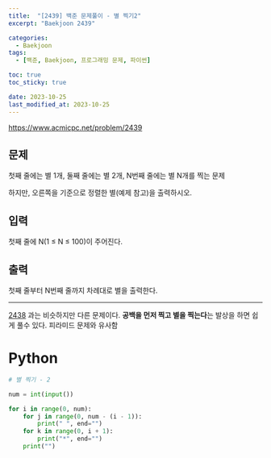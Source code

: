 ```yaml
---
title:  "[2439] 백준 문제풀이 - 별 찍기2"
excerpt: "Baekjoon 2439"

categories:
  - Baekjoon
tags:
  - [백준, Baekjoon, 프로그래밍 문제, 파이썬]

toc: true
toc_sticky: true

date: 2023-10-25
last_modified_at: 2023-10-25
---
```


https://www.acmicpc.net/problem/2439

## 문제 
첫째 줄에는 별 1개, 둘째 줄에는 별 2개, N번째 줄에는 별 N개를 찍는 문제

하지만, 오른쪽을 기준으로 정렬한 별(예제 참고)을 출력하시오.

## 입력
첫째 줄에 N(1 ≤ N ≤ 100)이 주어진다.

## 출력
첫째 줄부터 N번째 줄까지 차례대로 별을 출력한다.

------------------------

[2438](https://www.acmicpc.net/problem/2438) 과는 비슷하지만 다른 문제이다. **공백을 먼저 찍고 별을 찍는다**는 발상을 하면 쉽게 풀수 있다. 피라미드 문제와 유사함

# Python

```py
# 별 찍기 - 2

num = int(input())

for i in range(0, num):
    for j in range(0, num - (i - 1)):
        print(" ", end="")
    for k in range(0, i + 1):
        print("*", end="")
    print("")

```